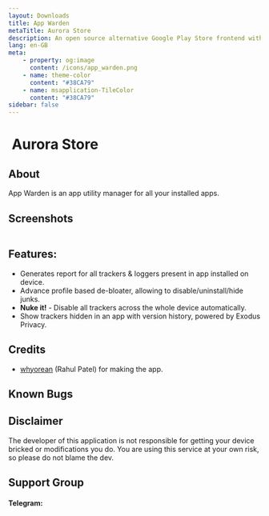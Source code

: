 ```yaml
---
layout: Downloads
title: App Warden
metaTitle: Aurora Store
description: An open source alternative Google Play Store frontend with privacy features and clean UI.
lang: en-GB
meta:
    - property: og:image
      content: /icons/app_warden.png
    - name: theme-color
      content: "#38CA79"
    - name: msapplication-TileColor
      content: "#38CA79"
sidebar: false
---
```


# <img class="headerLogo" :src="$withBase('/icons/aurora_wallpapers.png')"> Aurora Store

## About

App Warden is an app utility manager for all your installed apps.

## Screenshots

<img class="zoomable" :src="$withBase('/assets/screenshots_store.png')"/>

## Features:

-   Generates report for all trackers & loggers present in app installed on device.
-   Advance profile based de-bloater, allowing to disable/uninstall/hide junks.
-   **Nuke it!** - Disable all trackers across the whole device automatically.
-   Show trackers hidden in an app with version history, powered by Exodus Privacy.

## Credits

-   [whyorean](https://gitlab.com/whyorean/) (Rahul Patel) for making the app.

## Known Bugs

## Disclaimer

The developer of this application is not responsible for getting your device bricked or modifications you do. You are using this service at your own risk, so please do not blame the dev.

## Support Group

#### Telegram: 
<img class="zoomable" :src="$withBase('/assets/tg-auroraofficial-qr.png')" width="175px" />